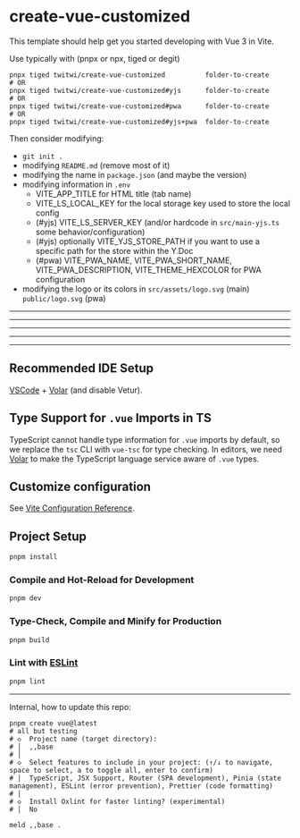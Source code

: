# create-vue-customized

This template should help get you started developing with Vue 3 in Vite.

Use typically with (pnpx or npx, tiged or degit)

```
pnpx tiged twitwi/create-vue-customized          folder-to-create
# OR
pnpx tiged twitwi/create-vue-customized#yjs      folder-to-create
# OR
pnpx tiged twitwi/create-vue-customized#pwa      folder-to-create
# OR
pnpx tiged twitwi/create-vue-customized#yjs+pwa  folder-to-create
```

Then consider modifying:

- `git init .`
- modifying `README.md` (remove most of it)
- modifying the name in `package.json` (and maybe the version)
- modifying information in `.env`
  - VITE_APP_TITLE for HTML title (tab name)
  - VITE_LS_LOCAL_KEY for the local storage key used to store the local config
  - (#yjs) VITE_LS_SERVER_KEY (and/or hardcode in `src/main-yjs.ts` some behavior/configuration)
  - (#yjs) optionally VITE_YJS_STORE_PATH if you want to use a specific path for the store within the Y.Doc
  - (#pwa) VITE_PWA_NAME, VITE_PWA_SHORT_NAME, VITE_PWA_DESCRIPTION, VITE_THEME_HEXCOLOR for PWA configuration
- modifying the logo or its colors in `src/assets/logo.svg` (main) `public/logo.svg` (pwa)

---

---

---

---

---

## Recommended IDE Setup

[VSCode](https://code.visualstudio.com/) + [Volar](https://marketplace.visualstudio.com/items?itemName=Vue.volar) (and disable Vetur).

## Type Support for `.vue` Imports in TS

TypeScript cannot handle type information for `.vue` imports by default, so we replace the `tsc` CLI with `vue-tsc` for type checking. In editors, we need [Volar](https://marketplace.visualstudio.com/items?itemName=Vue.volar) to make the TypeScript language service aware of `.vue` types.

## Customize configuration

See [Vite Configuration Reference](https://vite.dev/config/).

## Project Setup

```sh
pnpm install
```

### Compile and Hot-Reload for Development

```sh
pnpm dev
```

### Type-Check, Compile and Minify for Production

```sh
pnpm build
```

### Lint with [ESLint](https://eslint.org/)

```sh
pnpm lint
```

---

Internal, how to update this repo:

```
pnpm create vue@latest
# all but testing
# ◇  Project name (target directory):
# │  ,,base
# │
# ◇  Select features to include in your project: (↑/↓ to navigate, space to select, a to toggle all, enter to confirm)
# │  TypeScript, JSX Support, Router (SPA development), Pinia (state management), ESLint (error prevention), Prettier (code formatting)
# │
# ◇  Install Oxlint for faster linting? (experimental)
# │  No

meld ,,base .
```
